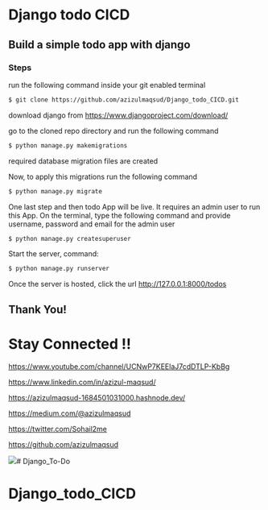 # Django todo CICD
## Build a simple todo app with django
### Steps
run the following command inside your git enabled terminal
```bash
$ git clone https://github.com/azizulmaqsud/Django_todo_CICD.git
```
download django from https://www.djangoproject.com/download/ 

go to the cloned repo directory and run the following command

```bash
$ python manage.py makemigrations
```

required database migration files are created

Now, to apply this migrations run the following command
```bash
$ python manage.py migrate
```

One last step and then todo App will be live. It requires an admin user to run this App. On the terminal, type the following command and provide username, password and email for the admin user
```bash
$ python manage.py createsuperuser
```

Start the server, command:

```bash
$ python manage.py runserver
```

Once the server is hosted, click the url http://127.0.0.1:8000/todos 


## Thank You!
# Stay Connected !!

https://www.youtube.com/channel/UCNwP7KEElaJ7cdDTLP-KbBg

https://www.linkedin.com/in/azizul-maqsud/

https://azizulmaqsud-1684501031000.hashnode.dev/

https://medium.com/@azizulmaqsud

https://twitter.com/Sohail2me

https://github.com/azizulmaqsud


<a href="https://www.buymeacoffee.com/azizulmaqsud"><img src="https://img.buymeacoffee.com/button-api/?text=Buy me a coffee&emoji=&slug=scaleupsaas&button_colour=FFDD00&font_colour=000000&font_family=Cookie&outline_colour=000000&coffee_colour=ffffff" /></a># Django_To-Do
# Django_todo_CICD
